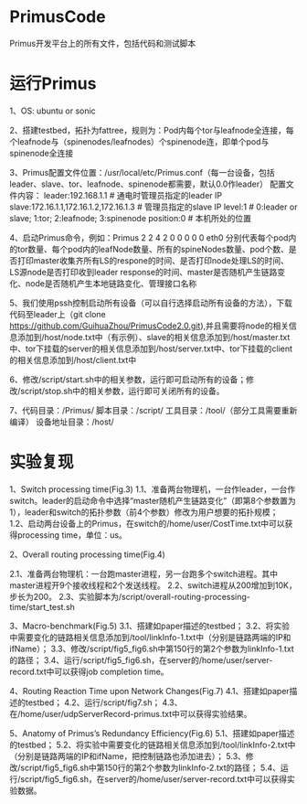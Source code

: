 # PrimusCode
Primus开发平台上的所有文件，包括代码和测试脚本

# 运行Primus
1、OS: ubuntu or sonic

2、搭建testbed，拓扑为fattree，规则为：Pod内每个tor与leafnode全连接，每个leafnode与（spinenodes/leafnodes）个spinenode连，即单个pod与spinenode全连接

3、Primus配置文件位置：/usr/local/etc/Primus.conf（每一台设备，包括leader、slave、tor、leafnode、spinenode都需要，默认0.0作leader）
   配置文件内容：
   leader:192.168.1.1 # 通电时管理员指定的leader IP
   slave:172.16.1.1,172.16.1.2,172.16.1.3 # 管理员指定的slave IP
   level:1 # 0:leader or slave; 1:tor; 2:leafnode; 3:spinenode 
   position:0 # 本机所处的位置

4、启动Primus命令，例如：Primus 2 2 4 2 0 0 0 0 0 eth0
   分别代表每个pod内的tor数量、每个pod内的leafNode数量、所有的spineNodes数量、pod个数、是否打印master收集齐所有LS的respone的时间、是否打印node处理LS的时间、LS源node是否打印收到leader response的时间、master是否随机产生链路变化、node是否随机产生本地链路变化、管理接口名称

5、我们使用pssh控制启动所有设备（可以自行选择启动所有设备的方法），下载代码至leader上（git clone https://github.com/GuihuaZhou/PrimusCode2.0.git),并且需要将node的相关信息添加到/host/node.txt中（有示例）、slave的相关信息添加到/host/master.txt中、tor下挂载的server的相关信息添加到/host/server.txt中、tor下挂载的client的相关信息添加到/host/client.txt中

6、修改/script/start.sh中的相关参数，运行即可启动所有的设备；修改/script/stop.sh中的相关参数，运行即可关闭所有的设备。

7、代码目录：/Primus/
   脚本目录：/script/
   工具目录：/tool/（部分工具需要重新编译）
   设备地址目录：/host/

# 实验复现
1、Switch processing time(Fig.3)
   1.1、准备两台物理机，一台作leader，一台作switch。leader的启动命令中选择“master随机产生链路变化”（即第8个参数置为1），leader和switch的拓扑参数（前4个参数）修改为用户想要的拓扑规模；
   1.2、启动两台设备上的Primus，在switch的/home/user/CostTime.txt中可以获得processing time，单位：us。

2、Overall routing processing time(Fig.4)

   2.1、准备两台物理机：一台跑master进程，另一台跑多个switch进程。其中master进程开9个接收线程和2个发送线程。
   2.2、switch进程从200增加到10K，步长为200。
   2.3、实验脚本为/script/overall-routing-processing-time/start_test.sh

3、Macro-benchmark(Fig.5)
   3.1、搭建如paper描述的testbed；
   3.2、将实验中需要变化的链路相关信息添加到/tool/linkInfo-1.txt中（分别是链路两端的IP和ifName）；
   3.3、修改/script/fig5_fig6.sh中第150行的第2个参数为linkInfo-1.txt的路径；
   3.4、运行/script/fig5_fig6.sh，在server的/home/user/server-record.txt中可以获得job completion time。

4、Routing Reaction Time upon Network Changes(Fig.7)
   4.1、搭建如paper描述的testbed；
   4.2、运行/script/fig7.sh；
   4.3、在/home/user/udpServerRecord-primus.txt中可以获得实验结果。

5、Anatomy of Primus’s Redundancy Efficiency(Fig.6)
   5.1、搭建如paper描述的testbed；
   5.2、将实验中需要变化的链路相关信息添加到/tool/linkInfo-2.txt中（分别是链路两端的IP和ifName，把控制链路也添加进去）；
   5.3、修改/script/fig5_fig6.sh中第150行的第2个参数为linkInfo-2.txt的路径；
   5.4、运行/script/fig5_fig6.sh，在server的/home/user/server-record.txt中可以获得实验数据。
